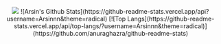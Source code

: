 <p align="center">
<img src="https://c.tenor.com/XUjFm0Zz6kEAAAAC/mai-sakurajima-rascal-does-not-dream-of-bunny-girl-senpai.gif"/>
![Arsin's Github Stats](https://github-readme-stats.vercel.app/api?username=Arsinnn&theme=radical)  
[![Top Langs](https://github-readme-stats.vercel.app/api/top-langs/?username=Arsinnn&theme=radical)](https://github.com/anuraghazra/github-readme-stats)
</p>
